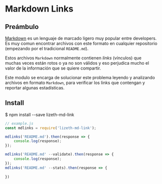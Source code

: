 # Markdown Links

## Preámbulo
[Markdown](https://es.wikipedia.org/wiki/Markdown) es un lenguaje de marcado
ligero muy popular entre developers. Es muy comun encontrar archivos con este formato en cualquier repositorio (empezando por el tradicional `README.md`).

Estos archivos `Markdown` normalmente contienen _links_ (vínculos) que
muchas veces están rotos o ya no son válidos y eso perjudica mucho el valor de
la información que se quiere compartir.

Este modulo se encarga de solucionar este problema leyendo y analizando archivos
en formato `Markdown`, para verificar los links que contengan y reportar
algunas estadísticas.

## Install


$ npm install --save lizeth-md-link

```js
// example.js
const mdlinks = require('lizeth-md-link');

mdlinks('README.md').then(response => {
	console.log(response);
});

mdlinks('README.md' --validate).then(response => {
	console.log(response);
});
mdlinks('README.md' --stats).then(response => {
    
})
```
